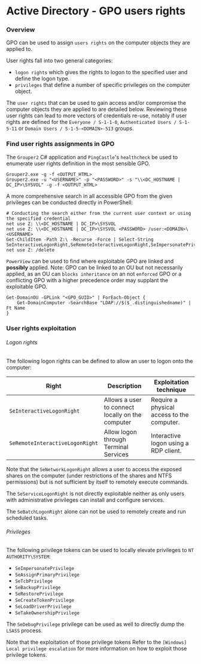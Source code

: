 # Active Directory - GPO users rights

### Overview

GPO can be used to assign `users rights` on the computer objects they are
applied to.

User rights fall into two general categories:
  - `logon rights` which gives the rights to logon to the specified user and
  define the logon type.
  - `privileges` that define a number of specific privileges on the computer
  object.

The `user rights` that can be used to gain access and/or compromise the
computer objects they are applied to are detailed below. Reviewing these user
rights can lead to more vectors of credentials re-use, notably if user rights
are defined for the `Everyone / S-1-1-0`, `Authenticated Users / S-1-5-11` or
`Domain Users / S-1-5-<DOMAIN>-513` groups.

### Find user rights assignments in GPO

The `Grouper2` C# application and `PingCastle`'s `healthcheck` be used to
enumerate user rights definition in the most sensible GPO.

```
Grouper2.exe -g -f <OUTPUT_HTML>
Grouper2.exe -u "<USERNAME>" -p "<PASSWORD>" -s "\\<DC_HOSTNAME | DC_IP>\SYSVOL" -g -f <OUTPUT_HTML>
```

A more comprehensive search in all accessible GPO from the given privileges can
be conducted directly in PowerShell:

```
# Conducting the search either from the current user context or using the specified credential
net use Z: \\<DC_HOSTNAME | DC_IP>\SYSVOL
net use Z: \\<DC_HOSTNAME | DC_IP>\SYSVOL <PASSWORD> /user:<DOMAIN>\<USERNAME>
Get-ChildItem -Path Z:\ -Recurse -Force | Select-String SeInteractiveLogonRight,SeRemoteInteractiveLogonRight,SeImpersonatePrivilege,SeAssignPrimaryPrivilege,SeTcbPrivilege,SeBackupPrivilege,SeRestorePrivilege,SeCreateTokenPrivilege,SeLoadDriverPrivilege,SeTakeOwnershipPrivilege
net use Z: /delete
```

`PowerView` can be used to find where exploitable GPO are linked and
**possibly** applied. Note: GPO can be linked to an OU but not necessarily
applied, as an OU can `blocks inheritance` on an not `enforced` GPO or a
conflicting GPO with a higher precedence order may supplant the exploitable
GPO.  

```
Get-DomainOU -GPLink "<GPO_GUID>" | ForEach-Object {
    Get-DomainComputer -SearchBase "LDAP://$($_.distinguishedname)" | Ft Name
}
```

### User rights exploitation

###### Logon rights

The following logon rights can be defined to allow an user to logon onto the
computer:

| Right | Description | Exploitation technique |
|-------|-------------|------------------------|
| `SeInteractiveLogonRight` | Allows a user to connect locally on the computer | Require a physical access to the computer. |
|  `SeRemoteInteractiveLogonRight` | Allow logon through Terminal Services | Interactive logon using a RDP client. |

Note that the `SeNetworkLogonRight` allows a user to access the exposed shares
on the computer (under restrictions of the shares and NTFS permissions) but is
not sufficient by itself to remotely execute commands.

The `SeServiceLogonRight` is not directly exploitable neither as only users
with administrative privileges can install and configure services.

The `SeBatchLogonRight` alone can not be used to remotely create and run
scheduled tasks.

###### Privileges

The following privilege tokens can be used to locally elevate privileges to
`NT AUTHORITY\SYSTEM`:
- `SeImpersonatePrivilege`
- `SeAssignPrimaryPrivilege`
- `SeTcbPrivilege`
- `SeBackupPrivilege`
- `SeRestorePrivilege`
- `SeCreateTokenPrivilege`
- `SeLoadDriverPrivilege`
- `SeTakeOwnershipPrivilege`

The `SeDebugPrivilege` privilege can be used as well to directly dump the
`LSASS` process.

Note that the exploitation of those privilege tokens
Refer to the `[Windows] Local privilege escalation` for more information on
how to exploit those privilege tokens.
